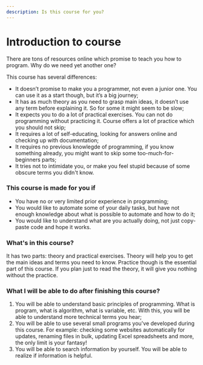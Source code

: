 ```yaml
---
description: Is this course for you?
---
```


# Introduction to course

There are tons of resources online which promise to teach you how to program. Why do we need yet another one?

This course has several differences:

* It doesn’t promise to make you a programmer, not even a junior one. You can use it as a start though, but it’s a big journey;
* It has as much theory as you need to grasp main ideas, it doesn’t use any term before explaining it. So for some it might seem to be slow;
* It expects you to do a lot of practical exercises. You can not do programming without practicing it. Course offers a lot of practice which you should not skip;
* It requires a lot of self-educating, looking for answers online and checking up with documentation;
* It requires no previous knowlegde of programming, if you know something already, you might want to skip some too-much-for-beginners parts;
* It tries not to intimidate you, or make you feel stupid because of some obscure terms you didn't know.

### This course is made for you if

* You have no or very limited prior experience in programming;
* You would like to automate some of your daily tasks, but have not enough knowledge about what is possible to automate and how to do it;
* You would like to understand what are you actually doing, not just copy-paste code and hope it works.

### What's in this course?

It has two parts: theory and practical exercises. Theory will help you to get the main ideas and terms you need to know. Practice though is the essential part of this course. If you plan just to read the theory, it will give you nothing without the practice.

### What I will be able to do after finishing this course?

1. You will be able to understand basic principles of programming. What is program, what is algorithm, what is variable, etc. With this, you will be able to understand more technical terms you hear;
2. You will be able to use several small programs you've developed during this course. For example: checking some websites automatically for updates, renaming files in bulk, updating Excel spreadsheets and more, the only limit is your fantasy!
3. You will be able to search information by yourself. You will be able to realize if information is helpful.







 



